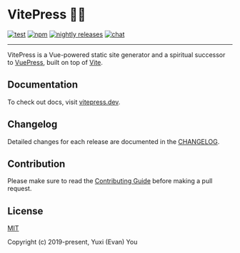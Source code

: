 # VitePress 📝💨

[![test](https://github.com/vuejs/vitepress/actions/workflows/test.yml/badge.svg?branch=main)](https://github.com/vuejs/vitepress/actions/workflows/test.yml)
[![npm](https://img.shields.io/npm/v/vitepress)](https://www.npmjs.com/package/vitepress)
[![nightly releases](https://img.shields.io/badge/nightly-releases-orange)](https://nightly.akryum.dev/vuejs/vitepress)
[![chat](https://img.shields.io/badge/chat-discord-blue?logo=discord)](https://chat.vuejs.org)

---

VitePress is a Vue-powered static site generator and a spiritual successor to [VuePress](https://vuepress.vuejs.org), built on top of [Vite](https://github.com/vitejs/vite).

## Documentation

To check out docs, visit [vitepress.dev](https://vitepress.dev).

## Changelog

Detailed changes for each release are documented in the [CHANGELOG](https://github.com/vuejs/vitepress/blob/main/CHANGELOG.md).

## Contribution

Please make sure to read the [Contributing Guide](https://github.com/vuejs/vitepress/blob/main/.github/contributing.md) before making a pull request.

## License

[MIT](https://github.com/vuejs/vitepress/blob/main/LICENSE)

Copyright (c) 2019-present, Yuxi (Evan) You
